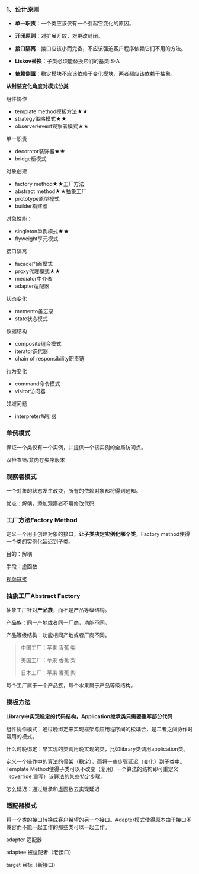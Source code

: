 ### 1、设计原则

- **单一职责**：一个类应该仅有一个引起它变化的原因。

- **开闭原则**：对扩展开放，对更改封闭。

- **接口隔离**：接口应该小而完备，不应该强迫客户程序依赖它们不用的方法。

- **Liskov替换**：子类必须能替换它们的基类IS-A

- **依赖倒置**：稳定模块不应该依赖于变化模块，两者都应该依赖于抽象。

	

**从封装变化角度对模式分类**

组件协作

- template method模板方法★★
- strategy策略模式★★
- observer/event观察者模式★★

单一职责

- decorator装饰器★★
- bridge桥模式

对象创建

- factory method★★工厂方法
- abstract method★★抽象工厂
- prototype原型模式
- builder构建器

对象性能：

- singleton单例模式★★
- flyweight享元模式

接口隔离

- facade门面模式
- proxy代理模式★★
- mediator中介者
- adapter适配器

状态变化

- memento备忘录
- state状态模式

数据结构

- composite组合模式
- iterator迭代器
- chain of responsibility职责链

行为变化

- command命令模式
- visitor访问器

领域问题

- interpreter解析器

### 单例模式

保证一个类仅有一个实例，并提供一个该实例的全局访问点。

双检查锁/非内存失序版本

### 观察者模式

一个对象的状态发生改变，所有的依赖对象都将得到通知。

优点：解耦，添加观察者不用修改代码

### 工厂方法Factory Method 

定义一个用于创建对象的接口，**让子类决定实例化哪个类**，Factory method使得一个类的实例化延迟到子类。

目的：解耦

手段：虚函数

[视频链接](https://www.bilibili.com/video/BV1kW411P7KS?p=8)

### 抽象工厂Abstract Factory

抽象工厂针对**产品族**，而不是产品等级结构。

产品族：同一产地或者同一厂商，功能不同。

产品等级结构：功能相同产地或者厂商不同。

> 中国工厂：苹果 香蕉 梨
>
> 美国工厂：苹果 香蕉 梨
>
> 日本工厂：苹果 香蕉 梨

每个工厂属于一个产品族，每个水果属于产品等级结构。

### 模板方法

**Library中实现稳定的代码结构，Application继承类只需要重写部分代码**

组件协作模式：通过晚绑定来实现框架与应用程序间的松耦合，是二者之间协作时常用的模式。

什么时晚绑定：早实现的类调用晚实现的类，比如library类调用application类。

定义一个操作中的算法的骨架（稳定），而将一些步骤延迟（变化）到子类中。Template Method使得子类可以不改变（复用）一个算法的结构即可重定义（override 重写）该算法的某些特定步骤。

怎么延迟：通过继承和虚函数去实现延迟

### 适配器模式

将一个类的接口转换成客户希望的另一个接口。Adapter模式使得原本由于接口不兼容而不能一起工作的那些类可以一起工作。

adapter 适配器

adaptee 被适配者（老接口）

target 目标（新接口）















